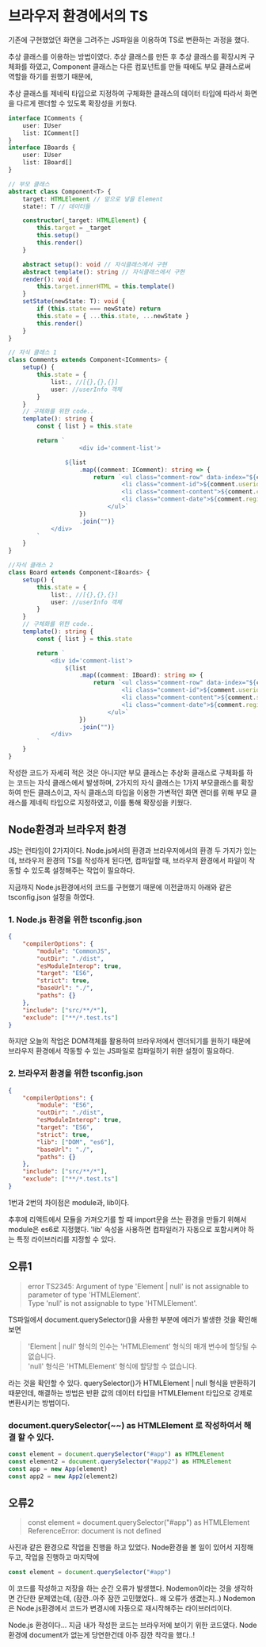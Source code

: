 # 브라우저 환경에서의 TS

기존에 구현했었던 화면을 그려주는 JS파일을 이용하여 TS로 변환하는 과정을 했다.

추상 클래스를 이용하는 방법이였다. 추상 클래스를 만든 후 추상 클래스를 확장시켜 구체화를 하였고,
Component 클래스는 다른 컴포넌트를 만들 때에도 부모 클래스로써 역할을 하기를 원했기 때문에,

추상 클래스를 제네릭 타입으로 지정하여 구체화한 클래스의 데이터 타입에 따라서 화면을 다르게 렌더할 수 있도록 확장성을 키웠다.

```ts
interface IComments {
    user: IUser
    list: IComment[]
}
interface IBoards {
    user: IUser
    list: IBoard[]
}

// 부모 클래스
abstract class Component<T> {
    target: HTMLElement // 앞으로 넣을 Element
    state!: T // 데이터들

    constructor(_target: HTMLElement) {
        this.target = _target
        this.setup()
        this.render()
    }

    abstract setup(): void // 자식클래스에서 구현
    abstract template(): string // 자식클래스에서 구현
    render(): void {
        this.target.innerHTML = this.template()
    }
    setState(newState: T): void {
        if (this.state === newState) return
        this.state = { ...this.state, ...newState }
        this.render()
    }
}

// 자식 클래스 1
class Comments extends Component<IComments> {
    setup() {
        this.state = {
            list:, //[{},{},{}]
            user: //userInfo 객체
        }
    }
    // 구체화를 위한 code..
    template(): string {
        const { list } = this.state

        return `
                    <div id='comment-list'>

                ${list
                    .map((comment: IComment): string => {
                        return `<ul class="comment-row" data-index="${comment.id}">
                                <li class="comment-id">${comment.userid}</li>
                                <li class="comment-content">${comment.content}</li>
                                <li class="comment-date">${comment.register}</li>
                            </ul>`
                    })
                    .join("")}
            </div>
        `
    }
}

//자식 클래스 2
class Board extends Component<IBoards> {
    setup() {
        this.state = {
            list:, //[{},{},{}]
            user: //userInfo 객체
        }
    }
    // 구체화를 위한 code..
    template(): string {
        const { list } = this.state

        return `
            <div id='comment-list'>
                ${list
                    .map((comment: IBoard): string => {
                        return `<ul class="comment-row" data-index="${comment.id}">
                                <li class="comment-id">${comment.userid}</li>
                                <li class="comment-content">${comment.subject.toString()}</li>
                                <li class="comment-date">${comment.register}</li>
                            </ul>`
                    })
                    .join("")}
            </div>
        `
    }
}
```

작성한 코드가 자세히 적은 것은 아니지만 부모 클래스는 추상화 클래스로 구체화를 하는 코드는 자식 클래스에서 발생하며,
2가지의 자식 클래스는 1가지 부모클래스를 확장하여 만든 클래스이고, 자식 클래스의 타입을 이용한 가변적인 화면 렌더를 위해 부모 클래스를 제네릭 타입으로 지정하였고, 이를 통해 확장성을 키웠다.

## Node환경과 브라우저 환경

JS는 런타임이 2가지이다. Node.js에서의 환경과 브라우저에서의 환경 두 가지가 있는데,
브라우저 환경의 TS를 작성하게 된다면, 컴파일할 때, 브라우저 환경에서 파일이 작동할 수 있도록 설정해주는 작업이 필요하다.

지금까지 Node.js환경에서의 코드를 구현했기 때문에 이전글까지 아래와 같은 tsconfig.json 설정을 하였다.

### 1. Node.js 환경을 위한 tsconfig.json

```json
{
    "compilerOptions": {
        "module": "CommonJS",
        "outDir": "./dist",
        "esModuleInterop": true,
        "target": "ES6",
        "strict": true,
        "baseUrl": "./",
        "paths": {}
    },
    "include": ["src/**/*"],
    "exclude": ["**/*.test.ts"]
}
```

하지만 오늘의 작업은 DOM객체를 활용하여 브라우저에서 렌더되기를 원하기 때문에
브라우저 환경에서 작동할 수 있는 JS파일로 컴파일하기 위한 설정이 필요하다.

### 2. 브라우저 환경을 위한 tsconfig.json

```json
{
    "compilerOptions": {
        "module": "ES6",
        "outDir": "./dist",
        "esModuleInterop": true,
        "target": "ES6",
        "strict": true,
        "lib": ["DOM", "es6"],
        "baseUrl": "./",
        "paths": {}
    },
    "include": ["src/**/*"],
    "exclude": ["**/*.test.ts"]
}
```

1번과 2번의 차이점은 module과, lib이다.

추후에 리액트에서 모듈을 가져오기를 할 때 import문을 쓰는 환경을 만들기 위해서 module은 es6로 지정했다.
'lib' 속성을 사용하면 컴파일러가 자동으로 포함시켜야 하는 특정 라이브러리를 지정할 수 있다.

## 오류1

> error TS2345: Argument of type 'Element | null' is not assignable to parameter of type 'HTMLElement'.<br>
> Type 'null' is not assignable to type 'HTMLElement'.<br>

TS파일에서 document.querySelector()을 사용한 부분에 에러가 발생한 것을 확인해보면

> 'Element | null' 형식의 인수는 'HTMLElement' 형식의 매개 변수에 할당될 수 없습니다.<br>
> 'null' 형식은 'HTMLElement' 형식에 할당할 수 없습니다.<br>

라는 것을 확인할 수 있다. querySelector()가 HTMLElement | null 형식을 반환하기 때문인데,
해결하는 방법은 반환 값의 데이터 타입을 HTMLElement 타입으로 강제로 변환시키는 방법이다.

### **document.querySelector(~~) as HTMLElement** 로 작성하여서 해결 할 수 있다.

```ts
const element = document.querySelector("#app") as HTMLElement
const element2 = document.querySelector("#app2") as HTMLElement
const app = new App(element)
const app2 = new App2(element2)
```

## 오류2

> const element = document.querySelector("#app") as HTMLElement<br>
> ReferenceError: document is not defined<br>

사진과 같은 환경으로 작업을 진행을 하고 있었다. Node환경을 볼 일이 있어서 지정해두고, 작업을 진행하고 마지막에

```ts
const element = document.querySelector("#app")
```

이 코드를 작성하고 저장을 하는 순간 오류가 발생했다. Nodemon이라는 것을 생각하면 간단한 문제였는데, (잠깐..아주 잠깐 고민했었다.. 왜 오류가 생겼는지..)
Nodemon은 Node.js환경에서 코드가 변경시에 자동으로 재시작해주는 라이브러리이다.

Node.js 환경이다... 지금 내가 작성한 코드는 브라우저에 보이기 위한 코드였다. Node 환경에 document가 없는게 당연한건데 아주 잠깐 착각을 했다..!
